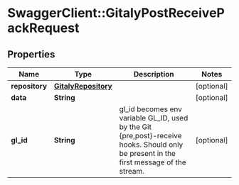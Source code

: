 # SwaggerClient::GitalyPostReceivePackRequest

## Properties
Name | Type | Description | Notes
------------ | ------------- | ------------- | -------------
**repository** | [**GitalyRepository**](GitalyRepository.md) |  | [optional] 
**data** | **String** |  | [optional] 
**gl_id** | **String** | gl_id becomes env variable GL_ID, used by the Git {pre,post}-receive hooks. Should only be present in the first message of the stream. | [optional] 


